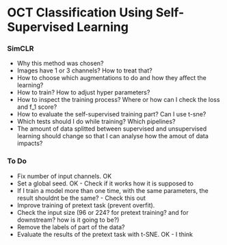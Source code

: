# OCT Classification Using Self-Supervised Learning

### SimCLR
* Why this method was chosen?
* Images have 1 or 3 channels? How to treat that?
* How to choose which augmentations to do and how they affect the learning?
* How to train? How to adjust hyper parameters?
* How to inspect the training process? Where or how can I check the loss and f_1 score?
* How to evaluate the self-supervised training part? Can I use t-sne?
* Which tests should I do while training? Which pipelines?
* The amount of data splitted between supervised and unsupervised learning should change so that I can analyse how the amout of data impacts?

### To Do
* Fix number of input channels. OK
* Set a global seed. OK - Check if it works how it is supposed to
* If I train a model more than one time, with the same parameters, the result shouldnt be the same? - Check this out
* Improve training of pretext task (prevent overfit).
* Check the input size (96 or 224? for pretext training? and for downstream? how is it going to be?)
* Remove the labels of part of the data?
* Evaluate the results of the pretext task with t-SNE. OK - I think